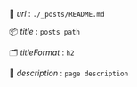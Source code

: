 🔗 _url_         : `./_posts/README.md`

📦 _title_       : `posts path`

🗂️ _titleFormat_ : `h2`

📝 _description_ : `page description`


